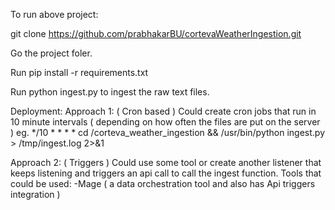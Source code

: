 To run above project:

git clone https://github.com/prabhakarBU/cortevaWeatherIngestion.git

Go the project foler.

Run pip install -r requirements.txt

Run python ingest.py to ingest the raw text files.

Deployment:
Approach 1: ( Cron based )
Could create cron jobs that run in 10 minute intervals ( depending on how often the files are put on the server )
eg. */10 * * * * cd /corteva_weather_ingestion && /usr/bin/python ingest.py > /tmp/ingest.log 2>&1

Approach 2: ( Triggers )
Could use some tool or create another listener that keeps listening and triggers an api call to call 
the ingest function.
Tools that could be used:
-Mage ( a data orchestration tool and also has Api triggers integration )